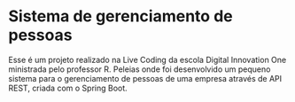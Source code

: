 # Sistema de gerenciamento de pessoas

Esse é um projeto realizado na Live Coding da escola Digital Innovation One ministrada pelo professor R. Peleias onde foi desenvolvido um pequeno sistema para o gerenciamento de pessoas de uma empresa através de API REST, criada com o Spring Boot.
